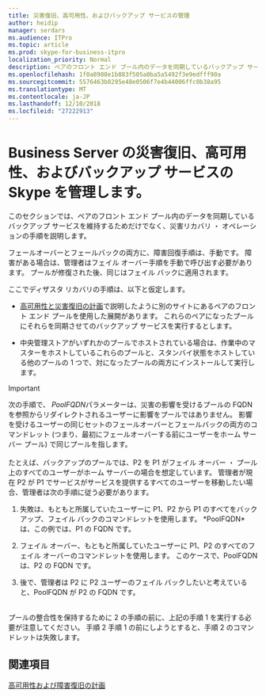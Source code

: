 ```yaml
---
title: 災害復旧、高可用性、およびバックアップ サービスの管理
author: heidip
manager: serdars
ms.audience: ITPro
ms.topic: article
ms.prod: skype-for-business-itpro
localization_priority: Normal
description: ペアのフロント エンド プール内のデータを同期しているバックアップ サービスを維持するためだけでなく、災害リカバリ ・ オペレーションの手順について説明します。
ms.openlocfilehash: 1f0a8980e1b883f505a0ba5a5492f3e9edfff90a
ms.sourcegitcommit: 5576463b0295e48e0506f7e4b44006ffc0b38a95
ms.translationtype: MT
ms.contentlocale: ja-JP
ms.lasthandoff: 12/10/2018
ms.locfileid: "27222913"
---
```

# <a name="managing-skype-for-business-server-disaster-recovery-high-availability-and-backup-service"></a>Business Server の災害復旧、高可用性、およびバックアップ サービスの Skype を管理します。

このセクションでは、ペアのフロント エンド プール内のデータを同期しているバックアップ サービスを維持するためだけでなく、災害リカバリ ・ オペレーションの手順を説明します。

フェールオーバーとフェールバックの両方に、障害回復手順は、手動です。 障害がある場合は、管理者はフェイル オーバー手順を手動で呼び出す必要があります。 プールが修復された後、同じはフェイル バックに適用されます。

ここでディザスタ リカバリの手順は、以下と仮定します。

  - [高可用性と災害復旧の計画](../../plan-your-deployment/high-availability-and-disaster-recovery/high-availability-and-disaster-recovery.md)で説明したように別のサイトにあるペアのフロント エンド プールを使用した展開があります。 これらのペアになったプールにそれらを同期させてのバックアップ サービスを実行するとします。

  - 中央管理ストアがいずれかのプールでホストされている場合は、作業中のマスターをホストしているこれらのプールと、スタンバイ状態をホストしている他のプールの 1 つで、対になったプールの両方にインストールして実行します。

> [!IMPORTANT]
> 次の手順で、 *PoolFQDN*パラメーターは、災害の影響を受けるプールの FQDN を参照からリダイレクトされるユーザーに影響をプールではありません。 影響を受けるユーザーの同じセットのフェールオーバーとフェールバックの両方のコマンドレット (つまり、最初にフェールオーバーする前にユーザーをホーム サーバー プール) で同じプールを指します。<BR><br>たとえば、バックアップのプールでは、P2 を P1 がフェイル オーバー ・ プール上のすべてのユーザーがホーム サーバーの場合を想定しています。 管理者が現在 P2 が P1 でサービスがサービスを提供するすべてのユーザーを移動したい場合、管理者は次の手順に従う必要があります。 
> <OL>
> <LI>
> <P>失敗は、もともと所属していたユーザーに P1、P2 から P1 のすべてをバックアップ、フェイル バックのコマンドレットを使用します。 *PoolFQDN*は、この例では、P1 の FQDN です。</P>
> <LI>
> <P>フェイル オーバー、もともと所属していたユーザーに P1、P2 のすべてのフェイル オーバーのコマンドレットを使用します。 このケースで、PoolFQDN は、P2 の FQDN です。</P>
> <LI>
> <P>後で、管理者は P2 に P2 ユーザーのフェイル バックしたいと考えていると、PoolFQDN が P2 の FQDN です。</P></LI></OL><br>プールの整合性を保持するために 2 の手順の前に、上記の手順 1 を実行する必要が注意してください。 手順 2 手順 1 の前にしようとすると、手順 2 のコマンドレットは失敗します。


## <a name="see-also"></a>関連項目

[高可用性および障害復旧の計画](../../plan-your-deployment/high-availability-and-disaster-recovery/high-availability-and-disaster-recovery.md) 
  
